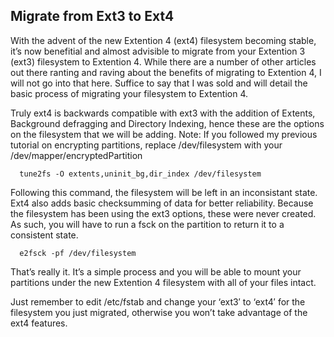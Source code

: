 ## Migrate from Ext3 to Ext4

With the advent of the new Extention 4 (ext4) filesystem becoming stable, it’s now benefitial and almost advisible to migrate from your Extention 3 (ext3) filesystem to Extention 4. While there are a number of other articles out there ranting and raving about the benefits of migrating to Extention 4, I will not go into that here. Suffice to say that I was sold and will detail the basic process of migrating your filesystem to Extention 4.

Truly ext4 is backwards compatible with ext3 with the addition of Extents, Background defragging and Directory Indexing, hence these are the options on the filesystem that we will be adding. Note: If you followed my previous tutorial on encrypting partitions, replace /dev/filesystem with your /dev/mapper/encryptedPartition

      tune2fs -O extents,uninit_bg,dir_index /dev/filesystem

Following this command, the filesystem will be left in an inconsistant state. Ext4 also adds basic checksumming of data for better reliability. Because the filesystem has been using the ext3 options, these were never created. As such, you will have to run a fsck on the partition to return it to a consistent state.

      e2fsck -pf /dev/filesystem

That’s really it. It’s a simple process and you will be able to mount your partitions under the new Extention 4 filesystem with all of your files intact.

Just remember to edit /etc/fstab and change your ‘ext3′ to ‘ext4′ for the filesystem you just migrated, otherwise you won’t take advantage of the ext4 features.
